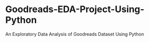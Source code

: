 # Goodreads-EDA-Project-Using-Python
An Exploratory Data Analysis of Goodreads Dataset Using Python
